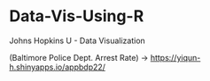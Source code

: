# Data-Vis-Using-R
Johns Hopkins U - Data Visualization

(Baltimore Police Dept. Arrest Rate) -> https://yiqun-h.shinyapps.io/appbdp22/
